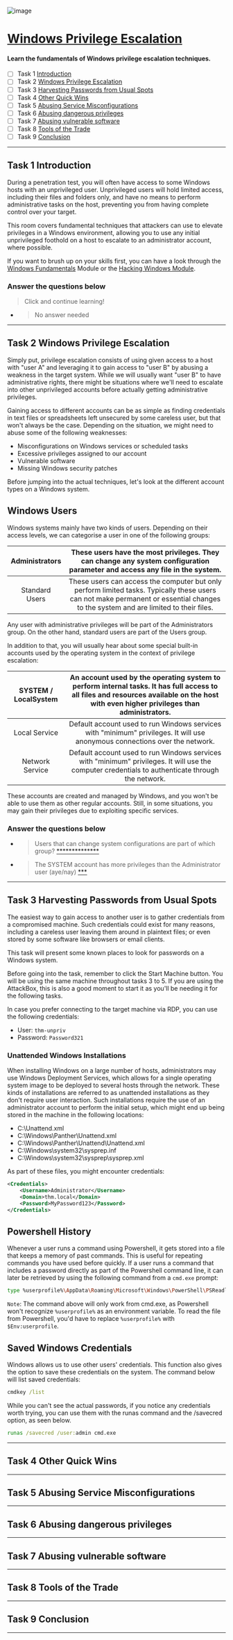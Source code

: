 ![image](https://user-images.githubusercontent.com/51442719/188273857-0f77a54f-6810-416e-a616-a1411677d5bf.png)

# [Windows Privilege Escalation](https://tryhackme.com/room/windowsprivesc20)
#### Learn the fundamentals of Windows privilege escalation techniques.

- [ ] Task 1  [Introduction](#task-1--introduction)
- [ ] Task 2  [Windows Privilege Escalation](#task-2--windows-privilege-escalation)
- [ ] Task 3  [Harvesting Passwords from Usual Spots](#)
- [ ] Task 4  [Other Quick Wins](#)
- [ ] Task 5  [Abusing Service Misconfigurations](#)
- [ ] Task 6  [Abusing dangerous privileges](#)
- [ ] Task 7  [Abusing vulnerable software](#)
- [ ] Task 8  [Tools of the Trade](#)
- [ ] Task 9  [Conclusion](#)

---

## Task 1  Introduction
During a penetration test, you will often have access to some Windows hosts with an unprivileged user. Unprivileged users will hold limited access, including their files and folders only, and have no means to perform administrative tasks on the host, preventing you from having complete control over your target.

This room covers fundamental techniques that attackers can use to elevate privileges in a Windows environment, allowing you to use any initial unprivileged foothold on a host to escalate to an administrator account, where possible.

 If you want to brush up on your skills first, you can have a look through the [Windows Fundamentals](https://tryhackme.com/module/windows-fundamentals) Module or the [Hacking Windows Module](https://tryhackme.com/module/hacking-windows-1).

### Answer the questions below
> Click and continue learning!
- > No answer needed



---

## Task 2  Windows Privilege Escalation

Simply put, privilege escalation consists of using given access to a host with "user A" and leveraging it to gain access to "user B" by abusing a weakness in the target system. While we will usually want "user B" to have administrative rights, there might be situations where we'll need to escalate into other unprivileged accounts before actually getting administrative privileges.  

Gaining access to different accounts can be as simple as finding credentials in text files or spreadsheets left unsecured by some careless user, but that won't always be the case. Depending on the situation, we might need to abuse some of the following weaknesses:  

- Misconfigurations on Windows services or scheduled tasks
- Excessive privileges assigned to our account
- Vulnerable software
- Missing Windows security patches  

Before jumping into the actual techniques, let's look at the different account types on a Windows system.

## Windows Users
Windows systems mainly have two kinds of users. Depending on their access levels, we can categorise a user in one of the following groups:


Administrators | These users have the most privileges. They can change any system configuration parameter and access any file in the system.
:---:|:---:
Standard Users | These users can access the computer but only perform limited tasks. Typically these users can not make permanent or essential changes to the system and are limited to their files.

Any user with administrative privileges will be part of the Administrators group. On the other hand, standard users are part of the Users group.

In addition to that, you will usually hear about some special built-in accounts used by the operating system in the context of privilege escalation:

SYSTEM / LocalSystem | An account used by the operating system to perform internal tasks. It has full access to all files and resources available on the host with even higher privileges than administrators.
:---:|:---:
Local Service | Default account used to run Windows services with "minimum" privileges. It will use anonymous connections over the network.
Network Service | Default account used to run Windows services with "minimum" privileges. It will use the computer credentials to authenticate through the network.

These accounts are created and managed by Windows, and you won't be able to use them as other regular accounts. Still, in some situations, you may gain their privileges due to exploiting specific services.

### Answer the questions below
- > Users that can change system configurations are part of which group? [**************](Administrators)
- > The SYSTEM account has more privileges than the Administrator user (aye/nay) [***](aye)

---

## Task 3  Harvesting Passwords from Usual Spots
The easiest way to gain access to another user is to gather credentials from a compromised machine. Such credentials could exist for many reasons, including a careless user leaving them around in plaintext files; or even stored by some software like browsers or email clients.  

This task will present some known places to look for passwords on a Windows system.

Before going into the task, remember to click the Start Machine button. You will be using the same machine throughout tasks 3 to 5. If you are using the AttackBox, this is also a good moment to start it as you'll be needing it for the following tasks.

In case you prefer connecting to the target machine via RDP, you can use the following credentials:

- User: `thm-unpriv`
- Password: `Password321`

### Unattended Windows Installations
When installing Windows on a large number of hosts, administrators may use Windows Deployment Services, which allows for a single operating system image to be deployed to several hosts through the network. These kinds of installations are referred to as unattended installations as they don't require user interaction. Such installations require the use of an administrator account to perform the initial setup, which might end up being stored in the machine in the following locations:

- C:\Unattend.xml
- C:\Windows\Panther\Unattend.xml
- C:\Windows\Panther\Unattend\Unattend.xml
- C:\Windows\system32\sysprep.inf
- C:\Windows\system32\sysprep\sysprep.xml

As part of these files, you might encounter credentials:


```xml
<Credentials>
    <Username>Administrator</Username>
    <Domain>thm.local</Domain>
    <Password>MyPassword123</Password>
</Credentials>
```

## Powershell History
Whenever a user runs a command using Powershell, it gets stored into a file that keeps a memory of past commands. This is useful for repeating commands you have used before quickly. If a user runs a command that includes a password directly as part of the Powershell command line, it can later be retrieved by using the following command from a `cmd.exe` prompt:

```bash
type %userprofile%\AppData\Roaming\Microsoft\Windows\PowerShell\PSReadline\ConsoleHost_history.txt
```
`Note`: The command above will only work from cmd.exe, as Powershell won't recognize `%userprofile%` as an environment variable. To read the file from Powershell, you'd have to replace `%userprofile%` with `$Env:userprofile`. 


## Saved Windows Credentials
Windows allows us to use other users' credentials. This function also gives the option to save these credentials on the system. The command below will list saved credentials:

```cmd
cmdkey /list
```

While you can't see the actual passwords, if you notice any credentials worth trying, you can use them with the runas command and the /savecred option, as seen below.

```cmd
runas /savecred /user:admin cmd.exe
```

---


## Task 4  Other Quick Wins

---

## Task 5  Abusing Service Misconfigurations

---

## Task 6  Abusing dangerous privileges

---

## Task 7  Abusing vulnerable software

---

## Task 8  Tools of the Trade

---

## Task 9  Conclusion

---
